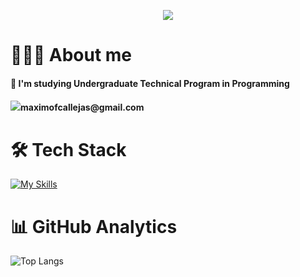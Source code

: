 <p align="center">
  <img src="https://github.com/user-attachments/assets/47f02d5b-de72-44f5-aa5b-d6276b5c706f">
</p>

<h1>👨🏻‍💻 About me</h1>
<h4>🌱 I'm studying Undergraduate Technical Program in Programming</h4>
<h4> <img src="https://img.shields.io/badge/Gmail-D14836?style=for-the-badge&logo=gmail&logoColor=white">maximofcallejas@gmail.com</h4>

# 🛠 Tech Stack
[![My Skills](https://skillicons.dev/icons?i=js,html,css)](https://skillicons.dev)

# 📊 GitHub Analytics
![Top Langs](https://github-readme-stats.vercel.app/api/top-langs/?username=MaximoFC&theme=blue-green)

